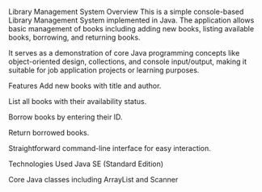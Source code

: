 Library Management System
Overview
This is a simple console-based Library Management System implemented in Java. The application allows basic management of books including adding new books, listing available books, borrowing, and returning books.

It serves as a demonstration of core Java programming concepts like object-oriented design, collections, and console input/output, making it suitable for job application projects or learning purposes.

Features
Add new books with title and author.

List all books with their availability status.

Borrow books by entering their ID.

Return borrowed books.

Straightforward command-line interface for easy interaction.

Technologies Used
Java SE (Standard Edition)

Core Java classes including ArrayList and Scanner
